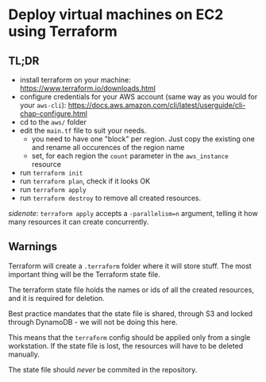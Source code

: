 # Deploy virtual machines on EC2 using Terraform

## TL;DR

- install terraform on your machine: https://www.terraform.io/downloads.html
- configure credentials for your AWS account (same way as you would for your `aws-cli`): https://docs.aws.amazon.com/cli/latest/userguide/cli-chap-configure.html
- cd to the `aws/` folder
- edit the `main.tf` file to suit your needs.
	- you need to have one "block" per region. Just copy the existing one and rename all occurences of the region name
	- set, for each region the `count` parameter in the `aws_instance` resource
- run `terraform init`
- run `terraform plan`, check if it looks OK
- run `terraform apply`
- run `terraform destroy` to remove all created resources.

*sidenote*: `terraform apply` accepts a `-parallelism=n` argument, telling it how many resources it can create concurrently.

## Warnings

Terraform will create a `.terraform` folder where it will store stuff. The most important thing will be the Terraform state file.

The terraform state file holds the names or ids of all the created resources, and it is required for deletion.

Best practice mandates that the state file is shared, through S3 and locked through DynamoDB - we will not be doing this here.

This means that the `terraform` config should be applied only from a single workstation. If the state file is lost, the resources will have to be deleted manually.

The state file should _never_ be commited in the repository.
